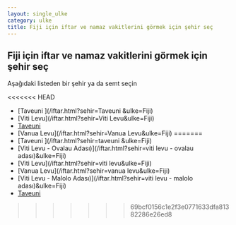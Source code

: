 ```yaml
---
layout: single_ulke
category: ulke
title: Fiji için iftar ve namaz vakitlerini görmek için şehir seç
---
```



## Fiji için iftar ve namaz vakitlerini görmek için şehir seç

Aşağıdaki listeden bir şehir ya da semt seçin


<<<<<<< HEAD
* [Taveuni ](/iftar.html?sehir=Taveuni &ulke=Fiji)
* [Viti Levu](/iftar.html?sehir=Viti Levu&ulke=Fiji)
* [Taveuni](/iftar.html?sehir=Taveuni&ulke=Fiji)
* [Vanua Levu](/iftar.html?sehir=Vanua Levu&ulke=Fiji)
=======
* [Taveuni ](/iftar.html?sehir=taveuni &ulke=Fiji)
* [Viti Levu - Ovalau Adası)](/iftar.html?sehir=viti levu - ovalau adası)&ulke=Fiji)
* [Viti Levu](/iftar.html?sehir=viti levu&ulke=Fiji)
* [Vanua Levu](/iftar.html?sehir=vanua levu&ulke=Fiji)
* [Viti Levu - Malolo Adası)](/iftar.html?sehir=viti levu - malolo adası)&ulke=Fiji)
* [Taveuni](/iftar.html?sehir=taveuni&ulke=Fiji)
>>>>>>> 69bcf0156c1e2f3e0771633dfa81382286e26ed8
